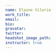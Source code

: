 ```yaml
---
name: Elaine Vilorio
work_title:
email:
bio:
gravatar:
twitter:
headshot_image_path:
instructor: true
---
```


